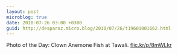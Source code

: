 ```yaml
---
layout: post
microblog: true
date: 2010-07-26 03:00 +0300
guid: http://desparoz.micro.blog/2010/07/26/t19601001662.html
---
```

Photo of the Day: Clown Anemone Fish at Tawali. [flic.kr/p/8mWLkr](http://flic.kr/p/8mWLkr)
